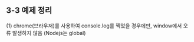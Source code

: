 ## 3-3 예제 정리

(1) chrome(브라우저)를 사용하여 console.log를 찍었을 경우에만, window에서 오류 발생하지 않음 (Nodejs는 global)



